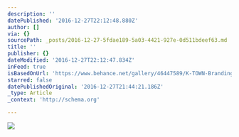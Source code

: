 ```yaml
---
description: ''
datePublished: '2016-12-27T22:12:48.880Z'
author: []
via: {}
sourcePath: _posts/2016-12-27-5fdae189-5a03-4421-927e-0d511bdeef63.md
title: ''
publisher: {}
dateModified: '2016-12-27T22:12:47.834Z'
inFeed: true
isBasedOnUrl: 'https://www.behance.net/gallery/46447589/K-TOWN-Branding'
starred: false
datePublishedOriginal: '2016-12-27T21:44:21.186Z'
_type: Article
_context: 'http://schema.org'

---
```

![](https://the-grid-user-content.s3-us-west-2.amazonaws.com/02cbd6ed-4b57-47b0-bd3e-766659fa70f1.jpg)